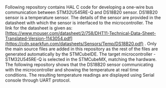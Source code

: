 Following repository contains HAL C code for developing a one-wire bus communication between STM32U545RE-Q and DS18B20 sensor.
DS18B20 sensor is a temperature sensor. The details of the sensor are provided in the datasheet with which the sensor is interfaced to the microcontroller. The link for the datasheet is given as:
[https://www.mouser.com/datasheet/2/758/DHT11-Technical-Data-Sheet-Translated-Version-1143054.pdf](https://cdn.sparkfun.com/datasheets/Sensors/Temp/DS18B20.pdf)
. Only the main source files are added in this repository as the rest of the files are generated automatically by the STMCubeIDE.
The target microcontroller - STM32U545RE-Q is selected in the STMCubeMX, matching the hardware.
The following repository shows that the DS18B20 sensor communicating with the microcontroller and showing the temperature at real time conditions.
The resulting temperature readings are displayed using Serial console through UART protocol.
